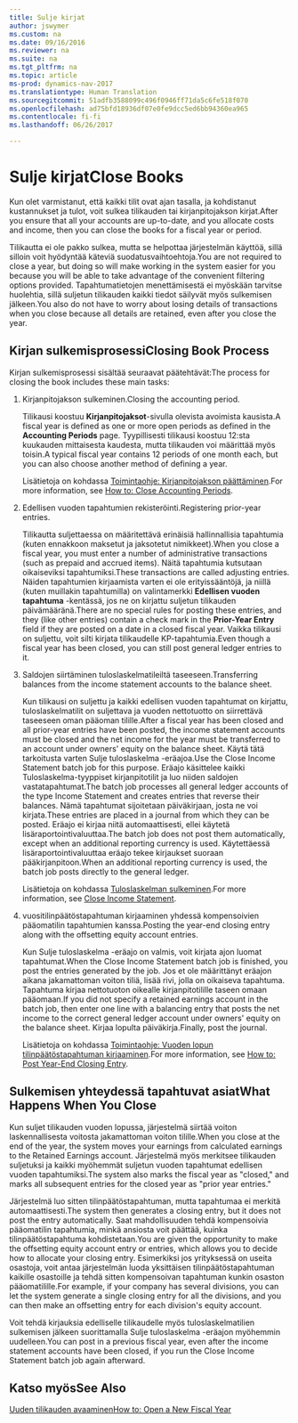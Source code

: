 ```yaml
---
title: Sulje kirjat
author: jswymer
ms.custom: na
ms.date: 09/16/2016
ms.reviewer: na
ms.suite: na
ms.tgt_pltfrm: na
ms.topic: article
ms-prod: dynamics-nav-2017
ms.translationtype: Human Translation
ms.sourcegitcommit: 51adfb3588099c496f0946ff71da5c6fe518f070
ms.openlocfilehash: ad75bfd18936df07e0fe9dcc5ed6bb94360ea965
ms.contentlocale: fi-fi
ms.lasthandoff: 06/26/2017

---
```

# <a name="close-books"></a><span data-ttu-id="6b455-102">Sulje kirjat</span><span class="sxs-lookup"><span data-stu-id="6b455-102">Close Books</span></span>
<span data-ttu-id="6b455-103">Kun olet varmistanut, että kaikki tilit ovat ajan tasalla, ja kohdistanut kustannukset ja tulot, voit sulkea tilikauden tai kirjanpitojakson kirjat.</span><span class="sxs-lookup"><span data-stu-id="6b455-103">After you ensure that all your accounts are up-to-date, and you allocate costs and income, then you can close the books for a fiscal year or period.</span></span>

<span data-ttu-id="6b455-104">Tilikautta ei ole pakko sulkea, mutta se helpottaa järjestelmän käyttöä, sillä silloin voit hyödyntää käteviä suodatusvaihtoehtoja.</span><span class="sxs-lookup"><span data-stu-id="6b455-104">You are not required to close a year, but doing so will make working in the system easier for you because you will be able to take advantage of the convenient filtering options provided.</span></span> <span data-ttu-id="6b455-105">Tapahtumatietojen menettämisestä ei myöskään tarvitse huolehtia, sillä suljetun tilikauden kaikki tiedot säilyvät myös sulkemisen jälkeen.</span><span class="sxs-lookup"><span data-stu-id="6b455-105">You also do not have to worry about losing details of transactions when you close because all details are retained, even after you close the year.</span></span>

## <a name="closing-book-process"></a><span data-ttu-id="6b455-106">Kirjan sulkemisprosessi</span><span class="sxs-lookup"><span data-stu-id="6b455-106">Closing Book Process</span></span>
<span data-ttu-id="6b455-107">Kirjan sulkemisprosessi sisältää seuraavat päätehtävät:</span><span class="sxs-lookup"><span data-stu-id="6b455-107">The process for closing the book includes these main tasks:</span></span>

1. <span data-ttu-id="6b455-108">Kirjanpitojakson sulkeminen.</span><span class="sxs-lookup"><span data-stu-id="6b455-108">Closing the accounting period.</span></span>

    <span data-ttu-id="6b455-109">Tilikausi koostuu **Kirjanpitojaksot**-sivulla olevista avoimista kausista.</span><span class="sxs-lookup"><span data-stu-id="6b455-109">A fiscal year is defined as one or more open periods as defined in the **Accounting Periods** page.</span></span> <span data-ttu-id="6b455-110">Tyypillisesti tilikausi koostuu 12:sta kuukauden mittaisesta kaudesta, mutta tilikauden voi määrittää myös toisin.</span><span class="sxs-lookup"><span data-stu-id="6b455-110">A typical fiscal year contains 12 periods of one month each, but you can also choose another method of defining a year.</span></span>

    <span data-ttu-id="6b455-111">Lisätietoja on kohdassa [Toimintaohje: Kirjanpitojakson päättäminen](year-close-account-periods.md).</span><span class="sxs-lookup"><span data-stu-id="6b455-111">For more information, see [How to: Close Accounting Periods](year-close-account-periods.md).</span></span>

2. <span data-ttu-id="6b455-112">Edellisen vuoden tapahtumien rekisteröinti.</span><span class="sxs-lookup"><span data-stu-id="6b455-112">Registering prior-year entries.</span></span>

    <span data-ttu-id="6b455-113">Tilikautta suljettaessa on määritettävä erinäisiä hallinnallisia tapahtumia (kuten ennakkoon maksetut ja jaksotetut nimikkeet).</span><span class="sxs-lookup"><span data-stu-id="6b455-113">When you close a fiscal year, you must enter a number of administrative transactions (such as prepaid and accrued items).</span></span> <span data-ttu-id="6b455-114">Näitä tapahtumia kutsutaan oikaiseviksi tapahtumiksi.</span><span class="sxs-lookup"><span data-stu-id="6b455-114">These transactions are called adjusting entries.</span></span> <span data-ttu-id="6b455-115">Näiden tapahtumien kirjaamista varten ei ole erityissääntöjä, ja niillä (kuten muillakin tapahtumilla) on valintamerkki **Edellisen vuoden tapahtuma** -kentässä, jos ne on kirjattu suljetun tilikauden päivämääränä.</span><span class="sxs-lookup"><span data-stu-id="6b455-115">There are no special rules for posting these entries, and they (like other entries) contain a check mark in the **Prior-Year Entry** field if they are posted on a date in a closed fiscal year.</span></span> <span data-ttu-id="6b455-116">Vaikka tilikausi on suljettu, voit silti kirjata tilikaudelle KP-tapahtumia.</span><span class="sxs-lookup"><span data-stu-id="6b455-116">Even though a fiscal year has been closed, you can still post general ledger entries to it.</span></span>

3. <span data-ttu-id="6b455-117">Saldojen siirtäminen tuloslaskelmatileiltä taseeseen.</span><span class="sxs-lookup"><span data-stu-id="6b455-117">Transferring balances from the income statement accounts to the balance sheet.</span></span>

    <span data-ttu-id="6b455-118">Kun tilikausi on suljettu ja kaikki edellisen vuoden tapahtumat on kirjattu, tuloslaskelmatilit on suljettava ja vuoden nettotuotto on siirrettävä taseeseen oman pääoman tilille.</span><span class="sxs-lookup"><span data-stu-id="6b455-118">After a fiscal year has been closed and all prior-year entries have been posted, the income statement accounts must be closed and the net income for the year must be transferred to an account under owners' equity on the balance sheet.</span></span> <span data-ttu-id="6b455-119">Käytä tätä tarkoitusta varten Sulje tuloslaskelma -eräajoa.</span><span class="sxs-lookup"><span data-stu-id="6b455-119">Use the Close Income Statement batch job for this purpose.</span></span> <span data-ttu-id="6b455-120">Eräajo käsittelee kaikki Tuloslaskelma-tyyppiset kirjanpitotilit ja luo niiden saldojen vastatapahtumat.</span><span class="sxs-lookup"><span data-stu-id="6b455-120">The batch job processes all general ledger accounts of the type Income Statement and creates entries that reverse their balances.</span></span> <span data-ttu-id="6b455-121">Nämä tapahtumat sijoitetaan päiväkirjaan, josta ne voi kirjata.</span><span class="sxs-lookup"><span data-stu-id="6b455-121">These entries are placed in a journal from which they can be posted.</span></span> <span data-ttu-id="6b455-122">Eräajo ei kirjaa niitä automaattisesti, ellei käytetä lisäraportointivaluuttaa.</span><span class="sxs-lookup"><span data-stu-id="6b455-122">The batch job does not post them automatically, except when an additional reporting currency is used.</span></span> <span data-ttu-id="6b455-123">Käytettäessä lisäraportointivaluuttaa eräajo tekee kirjaukset suoraan pääkirjanpitoon.</span><span class="sxs-lookup"><span data-stu-id="6b455-123">When an additional reporting currency is used, the batch job posts directly to the general ledger.</span></span>

    <span data-ttu-id="6b455-124">Lisätietoja on kohdassa [Tuloslaskelman sulkeminen](year-close-income-statement.md).</span><span class="sxs-lookup"><span data-stu-id="6b455-124">For more information, see [Close Income Statement](year-close-income-statement.md).</span></span>
4. <span data-ttu-id="6b455-125">vuositilinpäätöstapahtuman kirjaaminen yhdessä kompensoivien pääomatilin tapahtumien kanssa.</span><span class="sxs-lookup"><span data-stu-id="6b455-125">Posting the year-end closing entry along with the offsetting equity account entries.</span></span>

    <span data-ttu-id="6b455-126">Kun Sulje tuloslaskelma -eräajo on valmis, voit kirjata ajon luomat tapahtumat.</span><span class="sxs-lookup"><span data-stu-id="6b455-126">When the Close Income Statement batch job is finished, you post the entries generated by the job.</span></span> <span data-ttu-id="6b455-127">Jos et ole määrittänyt eräajon aikana jakamattoman voiton tiliä, lisää rivi, jolla on oikaiseva tapahtuma. Tapahtuma kirjaa nettotuoton oikealle kirjanpitotilille taseen omaan pääomaan.</span><span class="sxs-lookup"><span data-stu-id="6b455-127">If you did not specify a retained earnings account in the batch job, then enter one line with a balancing entry that posts the net income to the correct general ledger account under owners' equity on the balance sheet.</span></span> <span data-ttu-id="6b455-128">Kirjaa lopulta päiväkirja.</span><span class="sxs-lookup"><span data-stu-id="6b455-128">Finally, post the journal.</span></span>

    <span data-ttu-id="6b455-129">Lisätietoja on kohdassa [Toimintaohje: Vuoden lopun tilinpäätöstapahtuman kirjaaminen](year-how-post-year-end-close-entry.md).</span><span class="sxs-lookup"><span data-stu-id="6b455-129">For more information, see [How to: Post Year-End Closing Entry](year-how-post-year-end-close-entry.md).</span></span>

## <a name="what-happens-when-you-close"></a><span data-ttu-id="6b455-130">Sulkemisen yhteydessä tapahtuvat asiat</span><span class="sxs-lookup"><span data-stu-id="6b455-130">What Happens When You Close</span></span>
<span data-ttu-id="6b455-131">Kun suljet tilikauden vuoden lopussa, järjestelmä siirtää voiton laskennallisesta voitosta jakamattoman voiton tilille.</span><span class="sxs-lookup"><span data-stu-id="6b455-131">When you close at the end of the year, the system moves your earnings from calculated earnings to the Retained Earnings account.</span></span> <span data-ttu-id="6b455-132">Järjestelmä myös merkitsee tilikauden suljetuksi ja kaikki myöhemmät suljetun vuoden tapahtumat edellisen vuoden tapahtumiksi.</span><span class="sxs-lookup"><span data-stu-id="6b455-132">The system also marks the fiscal year as "closed," and marks all subsequent entries for the closed year as "prior year entries."</span></span>

<span data-ttu-id="6b455-133">Järjestelmä luo sitten tilinpäätöstapahtuman, mutta tapahtumaa ei merkitä automaattisesti.</span><span class="sxs-lookup"><span data-stu-id="6b455-133">The system then generates a closing entry, but it does not post the entry automatically.</span></span> <span data-ttu-id="6b455-134">Saat mahdollisuuden tehdä kompensoivia pääomatilin tapahtumia, minkä ansiosta voit päättää, kuinka tilinpäätöstapahtuma kohdistetaan.</span><span class="sxs-lookup"><span data-stu-id="6b455-134">You are given the opportunity to make the offsetting equity account entry or entries, which allows you to decide how to allocate your closing entry.</span></span> <span data-ttu-id="6b455-135">Esimerkiksi jos yrityksessä on useita osastoja, voit antaa järjestelmän luoda yksittäisen tilinpäätöstapahtuman kaikille osastoille ja tehdä sitten kompensoivan tapahtuman kunkin osaston pääomatilille.</span><span class="sxs-lookup"><span data-stu-id="6b455-135">For example, if your company has several divisions, you can let the system generate a single closing entry for all the divisions, and you can then make an offsetting entry for each division's equity account.</span></span>

<span data-ttu-id="6b455-136">Voit tehdä kirjauksia edelliselle tilikaudelle myös tuloslaskelmatilien sulkemisen jälkeen suorittamalla Sulje tuloslaskelma -eräajon myöhemmin uudelleen.</span><span class="sxs-lookup"><span data-stu-id="6b455-136">You can post in a previous fiscal year, even after the income statement accounts have been closed, if you run the Close Income Statement batch job again afterward.</span></span>

## <a name="see-also"></a><span data-ttu-id="6b455-137">Katso myös</span><span class="sxs-lookup"><span data-stu-id="6b455-137">See Also</span></span>
[<span data-ttu-id="6b455-138">Uuden tilikauden avaaminen</span><span class="sxs-lookup"><span data-stu-id="6b455-138">How to: Open a New Fiscal Year</span></span>](finance-setup-how-open-new-fiscal-year.md)


